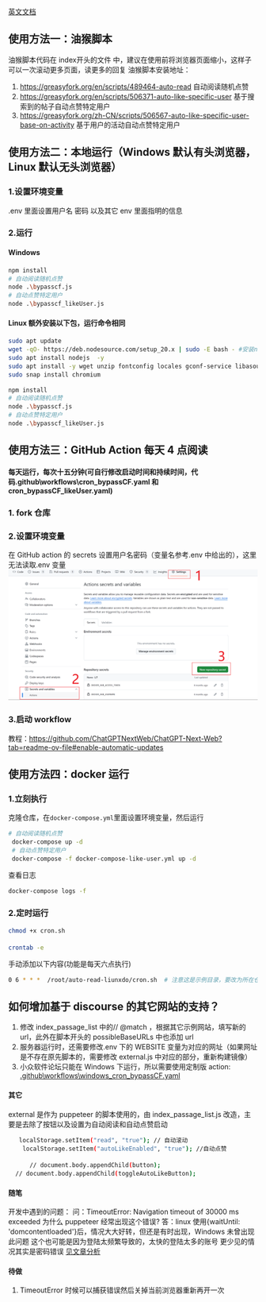 [英文文档](./README_en.md)

## 使用方法一：油猴脚本

油猴脚本代码在 index开头的文件 中，建议在使用前将浏览器页面缩小，这样子可以一次滚动更多页面，读更多的回复
油猴脚本安装地址：

1. https://greasyfork.org/en/scripts/489464-auto-read 自动阅读随机点赞
2. https://greasyfork.org/en/scripts/506371-auto-like-specific-user 基于搜索到的帖子自动点赞特定用户
3. https://greasyfork.org/zh-CN/scripts/506567-auto-like-specific-user-base-on-activity 基于用户的活动自动点赞特定用户

## 使用方法二：本地运行（Windows 默认有头浏览器，Linux 默认无头浏览器）

### 1.设置环境变量

.env 里面设置用户名 密码 以及其它 env 里面指明的信息

### 2.运行

#### Windows

```sh
npm install
# 自动阅读随机点赞
node .\bypasscf.js
# 自动点赞特定用户
node .\bypasscf_likeUser.js
```

#### Linux 额外安装以下包，运行命令相同

```sh
sudo apt update
wget -qO- https://deb.nodesource.com/setup_20.x | sudo -E bash - #安装node的最新源
sudo apt install nodejs  -y
sudo apt install -y wget unzip fontconfig locales gconf-service libasound2 libatk1.0-0 libc6 libcairo2 libcups2 libdbus-1-3 libexpat1 libfontconfig1 libgcc1 libgconf-2-4 libgdk-pixbuf2.0-0 libglib2.0-0 libgtk-3-0 libnspr4 libpango-1.0-0 libpangocairo-1.0-0 libstdc++6 libx11-6 libx11-xcb1 libxcb1 libxcomposite1 libxcursor1 libxdamage1 libxext6 libxfixes3 libxi6 libxrandr2 libxrender1 libxss1 libxtst6 ca-certificates fonts-liberation libappindicator1 libnss3 lsb-release xdg-utils wget xvfb
sudo snap install chromium

```

```sh
npm install
# 自动阅读随机点赞
node .\bypasscf.js
# 自动点赞特定用户
node .\bypasscf_likeUser.js
```

## 使用方法三：GitHub Action 每天 4 点阅读

#### 每天运行，每次十五分钟(可自行修改启动时间和持续时间，代码.github\workflows\cron_bypassCF.yaml 和 cron_bypassCF_likeUser.yaml)

### 1. fork 仓库

### 2.设置环境变量

在 GitHub action 的 secrets 设置用户名密码（变量名参考.env 中给出的），这里无法读取.env 变量
![alt text](image2.png)

### 3.启动 workflow

教程：https://github.com/ChatGPTNextWeb/ChatGPT-Next-Web?tab=readme-ov-file#enable-automatic-updates

## 使用方法四：docker 运行

### 1.立刻执行

克隆仓库，在`docker-compose.yml`里面设置环境变量，然后运行

```sh
# 自动阅读随机点赞
 docker-compose up -d
 # 自动点赞特定用户
 docker-compose -f docker-compose-like-user.yml up -d
```

查看日志

```sh
docker-compose logs -f
```

### 2.定时运行

```sh
chmod +x cron.sh

crontab -e
```

手动添加以下内容(功能是每天六点执行)

```sh
0 6 * * *  /root/auto-read-liunxdo/cron.sh  # 注意这是示例目录，要改为所在仓库目录的cron.sh（使用pwd查看所在目录）
```

## 如何增加基于 discourse 的其它网站的支持？

1. 修改 index_passage_list 中的// @match ，根据其它示例网站，填写新的 url，此外在脚本开头的 possibleBaseURLs 中也添加 url
2. 服务器运行时，还需要修改.env 下的 WEBSITE 变量为对应的网址（如果网址是不存在原先脚本的，需要修改 external.js 中对应的部分，重新构建镜像）
3. 小众软件论坛只能在 Windows 下运行，所以需要使用定制版 action: [.github\workflows\windows_cron_bypassCF.yaml](https://github.com/14790897/auto-read-liunxdo/blob/main/.github/workflows/windows_cron_bypassCF.yaml)

#### 其它

external 是作为 puppeteer 的脚本使用的，由 index_passage_list.js 改造，主要是去除了按钮以及设置为自动阅读和自动点赞启动

```sh
   localStorage.setItem("read", "true"); // 自动滚动
    localStorage.setItem("autoLikeEnabled", "true"); //自动点赞

      // document.body.appendChild(button);
  // document.body.appendChild(toggleAutoLikeButton);
```

#### 随笔

开发中遇到的问题：
问：TimeoutError: Navigation timeout of 30000 ms exceeded 为什么 puppeteer 经常出现这个错误?
答：linux 使用{waitUntil: 'domcontentloaded'}后，情况大大好转，但还是有时出现，Windows 未曾出现此问题
这个也可能是因为登陆太频繁导致的，太快的登陆太多的账号
更少见的情况其实是密码错误
[见文章分析](随笔.md)

#### 待做

1. TimeoutError 时候可以捕获错误然后关掉当前浏览器重新再开一次

<!--
代码：
https://github.com/14790897/auto-read-liunxdo
## 手动运行

### 1.设置环境变量

.env 里面设置用户名 密码

### 2.运行


```sh

npm install

node .\bypasscf.js

```
## GitHub Action 每天 阅读

(可自行修改启动时间和持续时间，代码.github\workflows\cron_bypassCF.yaml)

### 1. fork 仓库

### 2.设置环境变量

在 GitHub action 的 secrets 设置用户名密码（变量名参考.env 中给出的）（.env 里面设置用户名密码在这里无效）
![alt text](image2.png)

### 3.启动 workflow

教程：https://github.com/ChatGPTNextWeb/ChatGPT-Next-Web?tab=readme-ov-file#enable-automatic-updates

## 演示视频
<iframe src="//player.bilibili.com/player.html?isOutside=true&aid=112902946161711&bvid=BV1QLiceMExQ&cid=500001637992386&p=1" scrolling="no" border="0" frameborder="no" framespacing="0" allowfullscreen="true"></iframe> -->
